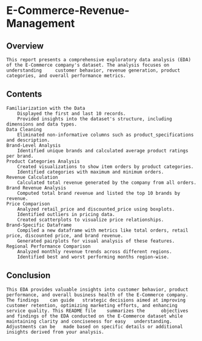# E-Commerce-Revenue-Management
## Overview
	This report presents a comprehensive exploratory data analysis (EDA) of the E-Commerce company's dataset. The analysis focuses on understanding 	customer behavior, revenue generation, product categories, and overall performance metrics.
## Contents
	Familiarization with the Data
		Displayed the first and last 10 records.
		Provided insights into the dataset's structure, including dimensions and data types.
	Data Cleaning
		Eliminated non-informative columns such as product_specifications and description.
	Brand-Level Analysis
		Identified unique brands and calculated average product ratings per brand.
	Product Categories Analysis
		Created visualizations to show item orders by product categories.
		Identified categories with maximum and minimum orders.
	Revenue Calculation
		Calculated total revenue generated by the company from all orders.
	Brand Revenue Analysis
		Computed total brand revenue and listed the top 10 brands by revenue.
	Price Comparison
		Analyzed retail_price and discounted_price using boxplots.
		Identified outliers in pricing data.
		Created scatterplots to visualize price relationships.
	Brand-Specific Dataframe
		Compiled a new dataframe with metrics like total orders, retail price, discounted price, and brand revenue.
		Generated pairplots for visual analysis of these features.
	Regional Performance Comparison
		Analyzed monthly revenue trends across different regions.
		Identified best and worst performing months region-wise.
## Conclusion
	This EDA provides valuable insights into customer behavior, product performance, and overall business health of the E-Commerce company. The findings 	can guide 	strategic decisions aimed at improving customer retention, optimizing marketing efforts, and enhancing service quality. This README file 	summarizes the 		objectives and findings of the EDA conducted on the E-Commerce dataset while maintaining clarity and conciseness for easy 	understanding. Adjustments can be 	made based on specific details or additional insights derived from your analysis.
